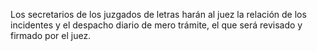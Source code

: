 Los secretarios de los juzgados de letras harán al juez la relación de los incidentes y el despacho diario de mero trámite, el que será revisado y firmado por el juez.
